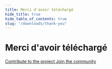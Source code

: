 ```yaml
---
title: Merci d'avoir téléchargé
hide_title: true
hide_table_of_contents: true
slug: "/downloads/thank-you"
---
```


<div className="text-center margin-top--xl">

# Merci d'avoir téléchargé

<div className="row margin-bottom--lg padding--sm flex-center">
<a className="button button--outline button--warning button--lg margin--sm" href="/contributing">
  Contribute to the project
</a>
<a className="button button--outline button--info button--lg margin--sm" href="https://linwood.dev/matrix">
  Join the community
</a>

</div>

</div>
